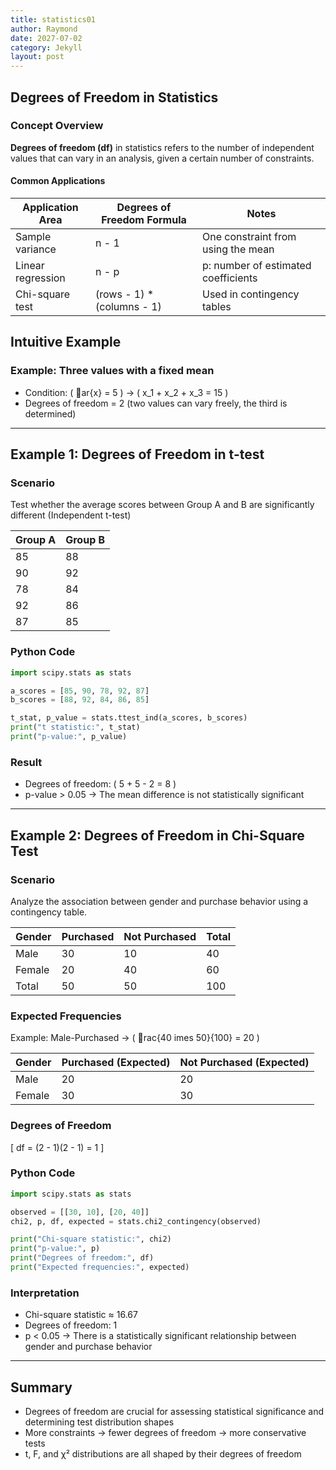 ```yaml
---
title: statistics01
author: Raymond
date: 2027-07-02
category: Jekyll
layout: post
---
```


## Degrees of Freedom in Statistics
### Concept Overview

**Degrees of freedom (df)** in statistics refers to the number of independent values that can vary in an analysis, given a certain number of constraints.

#### Common Applications

| Application Area     | Degrees of Freedom Formula           | Notes                                  |
|----------------------|--------------------------------------|----------------------------------------|
| Sample variance       | n - 1                                | One constraint from using the mean     |
| Linear regression     | n - p                                | p: number of estimated coefficients    |
| Chi-square test       | (rows - 1) * (columns - 1)           | Used in contingency tables             |

##  Intuitive Example
### Example: Three values with a fixed mean
- Condition: \( ar{x} = 5 \) → \( x_1 + x_2 + x_3 = 15 \)
- Degrees of freedom = 2 (two values can vary freely, the third is determined)

---
##  Example 1: Degrees of Freedom in t-test

### Scenario

Test whether the average scores between Group A and B are significantly different (Independent t-test)

| Group A | Group B |
|--------|---------|
| 85     | 88      |
| 90     | 92      |
| 78     | 84      |
| 92     | 86      |
| 87     | 85      |

### Python Code

```python
import scipy.stats as stats

a_scores = [85, 90, 78, 92, 87]
b_scores = [88, 92, 84, 86, 85]

t_stat, p_value = stats.ttest_ind(a_scores, b_scores)
print("t statistic:", t_stat)
print("p-value:", p_value)
```

### Result

- Degrees of freedom: \( 5 + 5 - 2 = 8 \)
- p-value > 0.05 → The mean difference is not statistically significant

---

## Example 2: Degrees of Freedom in Chi-Square Test

### Scenario

Analyze the association between gender and purchase behavior using a contingency table.

| Gender | Purchased | Not Purchased | Total |
|--------|-----------|----------------|-------|
| Male   | 30        | 10             | 40    |
| Female | 20        | 40             | 60    |
| Total  | 50        | 50             | 100   |

### Expected Frequencies

Example: Male-Purchased → \( rac{40 	imes 50}{100} = 20 \)

| Gender | Purchased (Expected) | Not Purchased (Expected) |
|--------|----------------------|---------------------------|
| Male   | 20                   | 20                        |
| Female | 30                   | 30                        |

### Degrees of Freedom

\[
df = (2 - 1)(2 - 1) = 1
\]

### Python Code

```python
import scipy.stats as stats

observed = [[30, 10], [20, 40]]
chi2, p, df, expected = stats.chi2_contingency(observed)

print("Chi-square statistic:", chi2)
print("p-value:", p)
print("Degrees of freedom:", df)
print("Expected frequencies:", expected)
```

### Interpretation

- Chi-square statistic ≈ 16.67
- Degrees of freedom: 1
- p < 0.05 → There is a statistically significant relationship between gender and purchase behavior

---

## Summary

- Degrees of freedom are crucial for assessing statistical significance and determining test distribution shapes
- More constraints → fewer degrees of freedom → more conservative tests
- t, F, and χ² distributions are all shaped by their degrees of freedom
